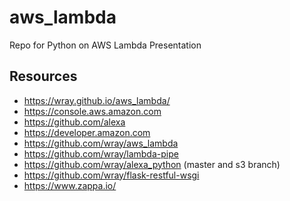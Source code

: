 # aws_lambda
Repo for Python on AWS Lambda Presentation

## Resources
* https://wray.github.io/aws_lambda/
* https://console.aws.amazon.com
* https://github.com/alexa
* https://developer.amazon.com
* https://github.com/wray/aws_lambda
* https://github.com/wray/lambda-pipe
* https://github.com/wray/alexa_python (master and s3 branch)
* https://github.com/wray/flask-restful-wsgi
* https://www.zappa.io/
